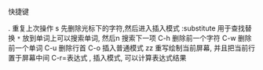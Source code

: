 快捷键

. 重复上次操作
s 先删除光标下的字符,然后进入插入模式
:substitute 用于查找替换
```*``` 放到单词上可以搜索单词, 然后n 搜索下一项
C-h 删除前一个字符
C-w 删除前一个单词
C-u 删除行首
C-o 插入普通模式 
zz  重写绘制当前屏幕, 并且把当前行置于屏幕中间
C-r=表达式  ,  插入模式, 可以计算表达式结果





